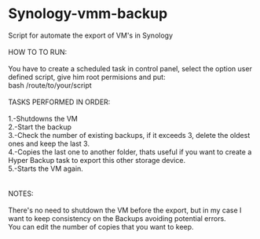 # Synology-vmm-backup
Script for automate the export of VM's in Synology\
\
HOW TO TO RUN:\
\
You have to create a scheduled task in control panel, select the option user defined script, give him root permisions and put: \
bash /route/to/your/script\
\
TASKS PERFORMED IN ORDER:\
\
1.-Shutdowns the VM\
2.-Start the backup\
3.-Check the number of existing backups, if it exceeds 3, delete the oldest ones and keep the last 3.\
4.-Copies the last one to another folder, thats useful if you want to create a Hyper Backup task to export this other storage device.\
5.-Starts the VM again.\
\
\
NOTES:\
\
There's no need to shutdown the VM before the export, but in my case I want to keep consistency on the Backups avoiding potential errors.\
You can edit the number of copies that you want to keep.

